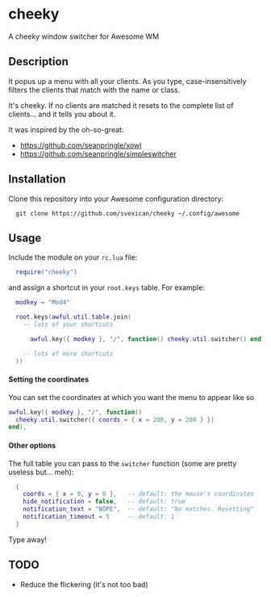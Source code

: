 # cheeky

A cheeky window switcher for Awesome WM

## Description

It popus up a menu with all your clients. As you type,
case-insensitively filters the clients that match with the
name or class.

It's cheeky. If no clients are matched it resets to the complete list
of clients... and it tells you about it.

It was inspired by the oh-so-great:

- https://github.com/seanpringle/xowl
- https://github.com/seanpringle/simpleswitcher

## Installation


Clone this repository into your Awesome configuration directory:

```
  git clone https://github.com/svexican/cheeky ~/.config/awesome
```

## Usage

Include the module on your `rc.lua` file:

```lua
  require("cheeky")
```

and assign a shortcut in your `root.keys` table. For example:

```lua
  modkey = "Mod4"

  root.keys(awful.util.table.join(
    -- lots of your shortcuts

      awful.key({ modkey }, "/", function() cheeky.util.switcher() end),

    -- lots of more shortcuts
  ))
```

#### Setting the coordinates

You can set the coordinates at which you want the menu to appear like so

```lua
awful.key({ modkey }, "/", function()
  cheeky.util.switcher({ coords = { x = 200, y = 200 } })
end),
```

#### Other options

The full table you can pass to the `switcher` function (some are pretty useless but... meh):

```lua
  {
    coords = { x = 0, y = 0 },   -- default: the mouse's coordinates
    hide_notification = false,   -- default: true
    notification_text = "NOPE",  -- default: "No matches. Resetting"
    notification_timeout = 5     -- default: 1
  }
```

Type away!

## TODO

- Reduce the flickering (it's not too bad)

